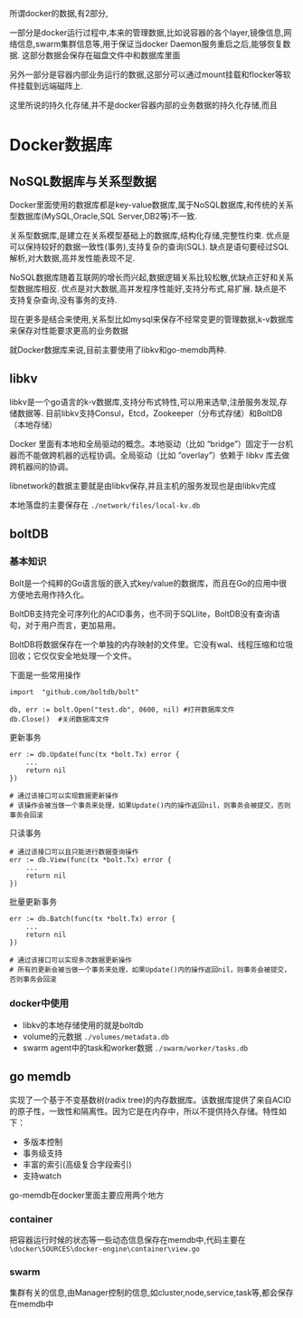 所谓docker的数据,有2部分,

一部分是docker运行过程中,本来的管理数据,比如说容器的各个layer,镜像信息,网络信息,swarm集群信息等,用于保证当docker Daemon服务重启之后,能够恢复数据.
这部分数据会保存在磁盘文件中和数据库里面

另外一部分是容器内部业务运行的数据,这部分可以通过mount挂载和flocker等软件挂载到远端磁阵上.

这里所说的持久化存储,并不是docker容器内部的业务数据的持久化存储,而且

# Docker数据库

## NoSQL数据库与关系型数据

Docker里面使用的数据库都是key-value数据库,属于NoSQL数据库,和传统的关系型数据库(MySQL,Oracle,SQL Server,DB2等)不一致.

关系型数据库,是建立在关系模型基础上的数据库,结构化存储,完整性约束.
优点是可以保持较好的数据一致性(事务),支持复杂的查询(SQL).
缺点是语句要经过SQL解析,对大数据,高并发性能表现不足.

NoSQL数据库随着互联网的增长而兴起,数据逻辑关系比较松散,优缺点正好和关系型数据库相反.
优点是对大数据,高并发程序性能好,支持分布式,易扩展.
缺点是不支持复杂查询,没有事务的支持.

现在更多是结合来使用,关系型比如mysql来保存不经常变更的管理数据,k-v数据库来保存对性能要求更高的业务数据

就Docker数据库来说,目前主要使用了libkv和go-memdb两种.

## libkv

libkv是一个go语言的k-v数据库,支持分布式特性,可以用来选举,注册服务发现,存储数据等.
目前libkv支持Consul，Etcd，Zookeeper（分布式存储）和BoltDB（本地存储）

Docker 里面有本地和全局驱动的概念。本地驱动（比如 “bridge”）固定于一台机器而不能做跨机器的远程协调。全局驱动（比如 “overlay”）依赖于 libkv 库去做跨机器间的协调。

libnetwork的数据主要就是由libkv保存,并且主机的服务发现也是由libkv完成

本地落盘的主要保存在 `./network/files/local-kv.db`



## boltDB

### 基本知识

Bolt是一个纯粹的Go语言版的嵌入式key/value的数据库，而且在Go的应用中很方便地去用作持久化。

BoltDB支持完全可序列化的ACID事务，也不同于SQLlite，BoltDB没有查询语句，对于用户而言，更加易用。

BoltDB将数据保存在一个单独的内存映射的文件里。它没有wal、线程压缩和垃圾回收；它仅仅安全地处理一个文件。

下面是一些常用操作

```
import  "github.com/boltdb/bolt"

db, err := bolt.Open("test.db", 0600, nil) #打开数据库文件
db.Close()  #关闭数据库文件
```

更新事务

```
err := db.Update(func(tx *bolt.Tx) error {
    ...
    return nil
})

# 通过该接口可以实现数据更新操作
# 该操作会被当做一个事务来处理，如果Update()内的操作返回nil，则事务会被提交，否则事务会回滚
```

只读事务

```
# 通过该接口可以且只能进行数据查询操作
err := db.View(func(tx *bolt.Tx) error {
    ...
    return nil
})
```

批量更新事务

```
err := db.Batch(func(tx *bolt.Tx) error {
    ...
    return nil
})

# 通过该接口可以实现多次数据更新操作
# 所有的更新会被当做一个事务来处理，如果Update()内的操作返回nil，则事务会被提交，否则事务会回滚
```

### docker中使用

- libkv的本地存储使用的就是boltdb
- volume的元数据 `./volumes/metadata.db`
- swarm agent中的task和worker数据 `./swarm/worker/tasks.db`

## go memdb

实现了一个基于不变基数树(radix tree)的内存数据库。该数据库提供了来自ACID的原子性，一致性和隔离性。因为它是在内存中，所以不提供持久存储。特性如下：

- 多版本控制
- 事务级支持
- 丰富的索引(高级复合字段索引)
- 支持watch

go-memdb在docker里面主要应用两个地方

### container

把容器运行时候的状态等一些动态信息保存在memdb中,代码主要在
`\docker\SOURCES\docker-engine\container\view.go`

### swarm

集群有关的信息,由Manager控制的信息,如cluster,node,service,task等,都会保存在memdb中
